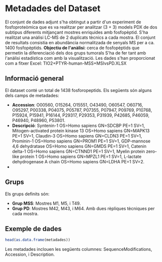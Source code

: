 # Metadades del Dataset
El conjunt de dades adjunt s'ha obtingut a partir d'un experiment de fosfoproteòmica que es va realitzar per analitzar (3 + 3) models PDX de dos subtipus diferents mitjançant mostres enriquides amb fosfopèptid. S'ha realitzat una anàlisi LC-MS de 2 duplicats tècnics a cada mostra. El conjunt de resultats consistia en abundància normalitzada de senyals MS per a ca. 1400 fosfopèptids. **Objectiu de l'anàlisi**: cerca de fosfopèptids que permetin la diferenciació dels dos grups tumorals S'ha de fer tant amb l'anàlisi estadística com amb la visualització. Les dades s'han proporcionat com a fitxer Excel: TIO2+PTYR-human-MSS+MSIvsPD.XLSX
 ## Informació general
 El dataset conté un total de  1438  fosforopeptids.
 Els següents són alguns dels camps de metadades:
  - **Accession**:  O00560, O15264, O15551, O43490, O60547, O60716, O95297, P00338, P04075, P05787, P07355, P07947, P09769, P10768, P15924, P15941, P16144, P29317, P29353, P31939, P42685, P46059, P46940, P48960, P53801.
  - **Descripció**:  Syntenin-1 OS=Homo sapiens GN=SDCBP PE=1 SV=1, Mitogen-activated protein kinase 13 OS=Homo sapiens GN=MAPK13 PE=1 SV=1, Claudin-3 OS=Homo sapiens GN=CLDN3 PE=1 SV=1, Prominin-1 OS=Homo sapiens GN=PROM1    PE=1 SV=1, GDP-mannose 4,6 dehydratase OS=Homo sapiens GN=GMDS PE=1 SV=1, Catenin delta-1 OS=Homo sapiens GN=CTNND1 PE=1 SV=1, Myelin protein zero-like protein 1 OS=Homo sapiens GN=MPZL1 PE=1 SV=1, L-lactate dehydrogenase A chain OS=Homo sapiens GN=LDHA PE=1 SV=2.
  - 
 ## Grups
 Els grups definits són:
  - **Grup MSS**: Mostres M1, M5, i T49.
  - **Grup PD**: Mostres M42, M43, i M64.
 Amb dues rèpliques tècniques per cada mostra.
 ## Exemple de dades
 ```r
 head(as.data.frame(metadades))
 ```
 Les metadades inclouen les següents columnes: SequenceModifications, Accession, i Description.
